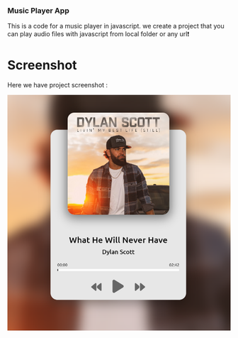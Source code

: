 ### Music Player App
This is a code for a music player in javascript. we create a project that you can play audio files with javascript from local folder or any url❗️

# Screenshot
Here we have project screenshot :

![screenshot](screenshot.png)
